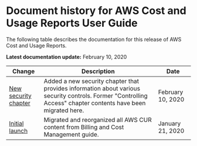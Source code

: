 # Document history for AWS Cost and Usage Reports User Guide<a name="doc-history"></a>

The following table describes the documentation for this release of AWS Cost and Usage Reports\.

**Latest documentation update:** February 10, 2020

| Change | Description | Date | 
| --- |--- |--- |
| [New security chapter](https://docs.aws.amazon.com/cur/latest/userguide/security.html) | Added a new security chapter that provides information about various security controls\. Former "Controlling Access" chapter contents have been migrated here\. | February 10, 2020 | 
| [Initial launch](#doc-history) | Migrated and reorganized all AWS CUR content from Billing and Cost Management guide\. | January 21, 2020 | 